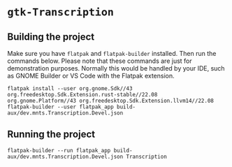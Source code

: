 # `gtk-Transcription`

## Building the project

Make sure you have `flatpak` and `flatpak-builder` installed. Then run the commands below. Please note that these commands are just for demonstration purposes. Normally this would be handled by your IDE, such as GNOME Builder or VS Code with the Flatpak extension.

```
flatpak install --user org.gnome.Sdk//43 org.freedesktop.Sdk.Extension.rust-stable//22.08 org.gnome.Platform//43 org.freedesktop.Sdk.Extension.llvm14//22.08
flatpak-builder --user flatpak_app build-aux/dev.mnts.Transcription.Devel.json
```

## Running the project

```
flatpak-builder --run flatpak_app build-aux/dev.mnts.Transcription.Devel.json Transcription
```
